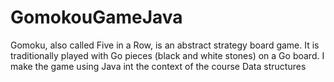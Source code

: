# GomokouGameJava
Gomoku, also called Five in a Row, is an abstract strategy board game. It is traditionally played with Go pieces (black and white stones) on a Go board.
I make the game using Java int the context of the course Data structures

